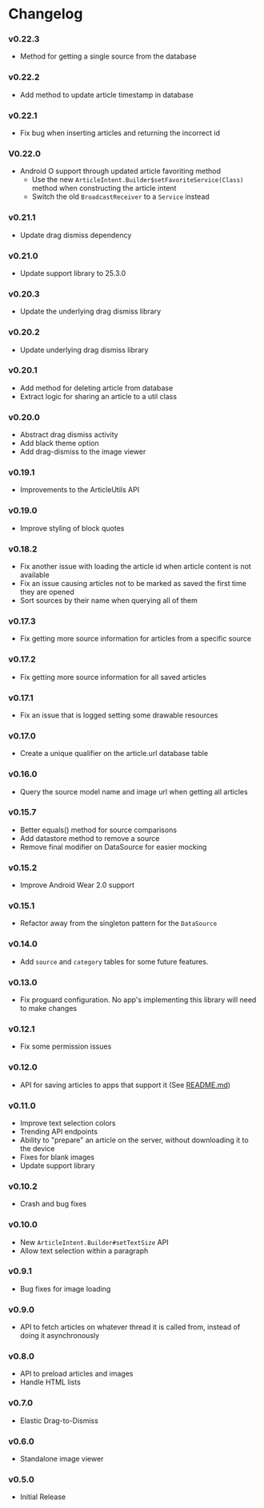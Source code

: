 # Changelog

### v0.22.3
- Method for getting a single source from the database

### v0.22.2
- Add method to update article timestamp in database

### v0.22.1
- Fix bug when inserting articles and returning the incorrect id

### V0.22.0
- Android O support through updated article favoriting method
    - Use the new `ArticleIntent.Builder$setFavoriteService(Class)` method when constructing the article intent
    - Switch the old `BroadcastReceiver` to a `Service` instead

### v0.21.1
- Update drag dismiss dependency

### v0.21.0
- Update support library to 25.3.0

### v0.20.3
- Update the underlying drag dismiss library

### v0.20.2
- Update underlying drag dismiss library

### v0.20.1
- Add method for deleting article from database
- Extract logic for sharing an article to a util class

### v0.20.0
- Abstract drag dismiss activity
- Add black theme option
- Add drag-dismiss to the image viewer

### v0.19.1
- Improvements to the ArticleUtils API

### v0.19.0
- Improve styling of block quotes

### v0.18.2
- Fix another issue with loading the article id when article content is not available
- Fix an issue causing articles not to be marked as saved the first time they are opened
- Sort sources by their name when querying all of them

### v0.17.3
- Fix getting more source information for articles from a specific source

### v0.17.2
- Fix getting more source information for all saved articles

### v0.17.1
- Fix an issue that is logged setting some drawable resources

### v0.17.0
- Create a unique qualifier on the article.url database table

### v0.16.0
- Query the source model name and image url when getting all articles

### v0.15.7
- Better equals() method for source comparisons
- Add datastore method to remove a source
- Remove final modifier on DataSource for easier mocking

### v0.15.2
- Improve Android Wear 2.0 support

### v0.15.1
- Refactor away from the singleton pattern for the `DataSource`

### v0.14.0
- Add `source` and `category` tables for some future features.

### v0.13.0
- Fix proguard configuration. No app's implementing this library will need to make changes

### v0.12.1
- Fix some permission issues

### v0.12.0
- API for saving articles to apps that support it (See [README.md](README.md))

### v0.11.0
- Improve text selection colors
- Trending API endpoints
- Ability to "prepare" an article on the server, without downloading it to the device
- Fixes for blank images
- Update support library

### v0.10.2
- Crash and bug fixes

### v0.10.0
- New `ArticleIntent.Builder#setTextSize` API
- Allow text selection within a paragraph

### v0.9.1
- Bug fixes for image loading

### v0.9.0
- API to fetch articles on whatever thread it is called from, instead of doing it asynchronously

### v0.8.0
- API to preload articles and images
- Handle HTML lists

### v0.7.0
- Elastic Drag-to-Dismiss

### v0.6.0
- Standalone image viewer

### v0.5.0
- Initial Release
